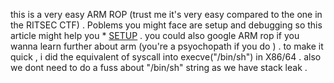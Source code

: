 this is a very easy ARM ROP (trust me it's very easy compared to the one in the RITSEC CTF) . Poblems you might face are setup and debugging so this article might help you * [SETUP](https://blackfell.net/technical/labs/Exploiting-ARM-With-ASLR/) . you could also google ARM rop if you wanna learn further about arm (you're a psyochopath if you do ) . to make it quick , i did the equivalent of syscall into execve("/bin/sh") in X86/64 . also we dont need to do a fuss about "/bin/sh" string as we have stack leak . 